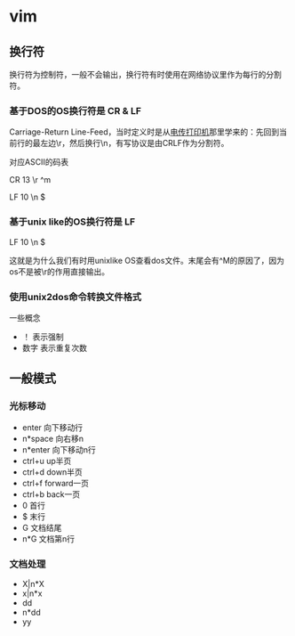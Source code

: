 # vim

## 换行符

换行符为控制符，一般不会输出，换行符有时使用在网络协议里作为每行的分割符。

### 基于DOS的OS换行符是 CR & LF

Carriage-Return Line-Feed，当时定义时是从[电传打印机](http://baike.baidu.com/view/377896.htm)那里学来的：先回到当前行的最左边\r，然后换行\n，有写协议是由CRLF作为分割符。

对应ASCII的码表

CR 13 \r ^m

LF 10 \n $

### 基于unix like的OS换行符是 LF

LF 10 \n $

这就是为什么我们有时用unixlike OS查看dos文件。末尾会有^M的原因了，因为os不是被\r的作用直接输出。

### 使用unix2dos命令转换文件格式

一些概念

* ！ 表示强制
* 数字 表示重复次数

## 一般模式

### 光标移动

* enter 向下移动行
* n*space 向右移n
* n*enter 向下移动n行
* ctrl+u up半页
* ctrl+d down半页
* ctrl+f forward一页
* ctrl+b back一页
* 0 首行
* $ 末行
* G 文档结尾
* n*G 文档第n行

### 文档处理

* X|n*X
* x|n*x
* dd
* n*dd
* yy